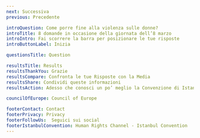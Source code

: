 ```yaml
---
next: Successiva
previous: Precedente

introQuestion: Come porre fine alla violenza sulle donne?
introTitle: 8 domande in occasione della giornata dell’8 marzo
introIntro: Fai scorrere la barra per posizionare le tue risposte
introButtonLabel: Inizia

questionsTitle: Question

resultsTitle: Results
resultsThankYou: Grazie
resultsCompare: Confronta le tue Risposte con la Media
resultsShare: Condividi queste informazioni
resultsAction: Adesso che conosci un po’ meglio la Convenzione di Istanbul, che cosa puoi fare?

councilOfEurope: Council of Europe

footerContact: Contact
footerPrivacy: Privacy
footerFollowUs:  Seguici sui social
footerIstanbulConvention: Human Rights Channel - Istanbul Convention
---
```

